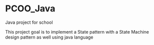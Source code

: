 # PCOO_Java
Java project for school

This project goal is to implement a State pattern with a State Machine design pattern as well using java language
